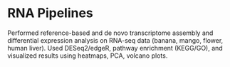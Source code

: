 # RNA Pipelines 
Performed reference-based and de novo transcriptome assembly and differential expression analysis on RNA-seq data (banana, mango, flower, human liver). Used DESeq2/edgeR, pathway enrichment (KEGG/GO), and visualized results using heatmaps, PCA, volcano plots.
